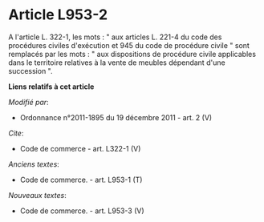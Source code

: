 # Article L953-2

A l'article L. 322-1, les mots : " aux articles L. 221-4 du code des procédures civiles d'exécution et 945 du code de
procédure civile " sont remplacés par les mots : " aux dispositions de procédure civile applicables dans le territoire
relatives à la vente de meubles dépendant d'une succession ".

**Liens relatifs à cet article**

_Modifié par_:

  - Ordonnance n°2011-1895 du 19 décembre 2011 - art. 2 (V)

_Cite_:

  - Code de commerce - art. L322-1 (V)

_Anciens textes_:

  - Code de commerce. - art. L953-1 (T)

_Nouveaux textes_:

  - Code de commerce. - art. L953-3 (V)
